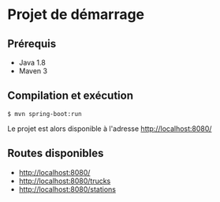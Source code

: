 # Projet de démarrage

## Prérequis

- Java 1.8
- Maven 3

## Compilation et exécution

    $ mvn spring-boot:run

Le projet est alors disponible à l'adresse [http://localhost:8080/](http://localhost:8080/)

## Routes disponibles

- [http://localhost:8080/](http://localhost:8080/)
- [http://localhost:8080/trucks](http://localhost:8080/trucks)
- [http://localhost:8080/stations](http://localhost:8080/stations)
